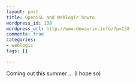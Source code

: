```yaml
--- 
layout: post
title: OpenSSL and Weblogic howto
wordpress_id: 138
wordpress_url: http://www.dewavrin.info/?p=138
comments: true
categories: 
- weblogic
tags: []

---
```

 Coming out this summer ... (I hope so)
